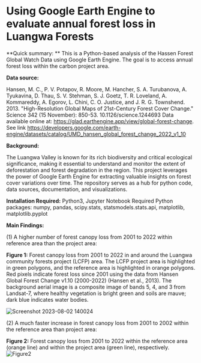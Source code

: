 # Using Google Earth Engine to evaluate annual forest loss in Luangwa Forests
**Quick summary: ** This is a Python-based analysis of the Hassen Forest Global Watch Data using Google Earth Engine. The goal is to access annual forest loss within the carbon project area.  

**Data source:**

Hansen, M. C., P. V. Potapov, R. Moore, M. Hancher, S. A. Turubanova, A. Tyukavina, D. Thau, S. V. Stehman, S. J. Goetz, T. R. Loveland, A. Kommareddy, A. Egorov, L. Chini, C. O. Justice, and J. R. G. Townshend. 2013. "High-Resolution Global Maps of 21st-Century Forest Cover Change." Science 342 (15 November): 850-53. 10.1126/science.1244693 Data available online at: https://glad.earthengine.app/view/global-forest-change.
See link https://developers.google.com/earth-engine/datasets/catalog/UMD_hansen_global_forest_change_2022_v1_10

**Background:**

The Luangwa Valley is known for its rich biodiversity and critical ecological significance, making it essential to understand and monitor the extent of deforestation and forest degradation in the region. This project leverages the power of Google Earth Engine for extracting valuable insights on forest cover variations over time. The repository serves as a hub for python code, data sources, documentation, and visualizations. 

**Installation Required:**  Python3, Jupyter Notebook Required Python packages: numpy, pandas, scipy.stats, statsmodels.stats.api, matplotlib, matplotlib.pyplot

**Main Findings:**

(1) A higher number of forest canopy loss from 2001 to 2022 within reference area than the project area:

**Figure 1:** Forest canopy loss from 2001 to 2022 in and around the Luangwa community forests project (LCFP) area. The LCFP project area is highlighted in green polygons, and the reference area is highlighted in orange polygons. Red pixels indicate forest loss since 2001 using the data from Hansen Global Forest Change v1.10 (2000-2022) (Hansen et al., 2013). The background aerial image is a composite image of bands 5, 4, and 3 from Landsat-7, where healthy vegetation is bright green and soils are mauve; dark blue indicates water bodies. 

![Screenshot 2023-08-02 140024](https://github.com/YingtongAamandaWu/GoogleEarthEngine_Luangwa_Forests/assets/80353259/d31a7a0c-6078-47c6-aaf9-2eb0a5e39b3b)

(2) A much faster increase in forest canopy loss from 2001 to 2002 within the reference area than project area:

**Figure 2:** Forest canopy loss from 2001 to 2022 within the reference area (orange line) and within the project area (green line), respectively. 
![Figure2](https://github.com/YingtongAamandaWu/GoogleEarthEngine_Luangwa_Forests/assets/80353259/fcf7289b-dfd2-4551-be54-54aff9823320)


